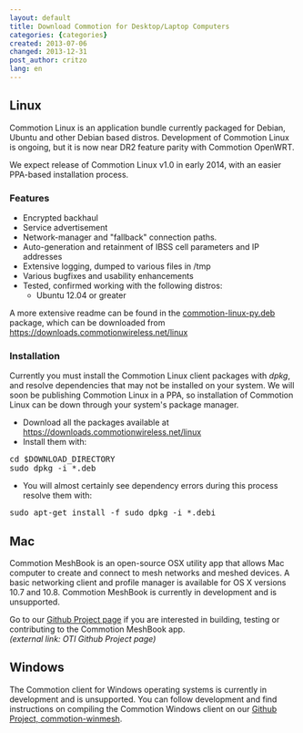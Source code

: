 ```yaml
---
layout: default
title: Download Commotion for Desktop/Laptop Computers
categories: {categories}
created: 2013-07-06
changed: 2013-12-31
post_author: critzo
lang: en
---
```

  <h2>Linux</h2>

<p>Commotion Linux is an application bundle currently packaged for Debian, Ubuntu and other Debian based distros. Development of Commotion Linux is ongoing, but it is now near DR2 feature parity with Commotion OpenWRT.</p>

<p>We expect release of Commotion Linux v1.0 in early 2014, with an easier PPA-based installation process.</p>

<h3>Features</h3>

<ul>
	<li>Encrypted backhaul</li>
	<li>Service advertisement</li>
	<li>Network-manager and "fallback" connection paths.</li>
	<li>Auto-generation and retainment of IBSS cell parameters and IP addresses</li>
	<li>Extensive logging, dumped to various files in /tmp</li>
	<li>Various bugfixes and usability enhancements</li>
	<li>Tested, confirmed working with the following distros:
	<ul>
		<li>Ubuntu 12.04 or greater&nbsp;</li>
	</ul>
	</li>
</ul>

<p>A more extensive readme can be found in the <a href="http://downloads.commotionwireless.net/linux/commotion-linux-py_0.2-1_all.deb">commotion-linux-py.deb</a> package, which can be downloaded from<a href="https://downloads.commotionwireless.net/linux"> https://downloads.commotionwireless.net/linux</a></p>

<h3>Installation</h3>

<p>Currently you must install the Commotion Linux client packages with <em>dpkg</em>, and resolve dependencies that may not be installed on your system. We will soon be publishing Commotion Linux in a PPA, so installation of Commotion Linux can be down through your system's package manager.</p>

<ul>
	<li>Download all the packages available at <a href="https://downloads.commotionwireless.net/linux">https://downloads.commotionwireless.net/linux</a></li>
	<li>Install them with:</li>
</ul>

<pre>
cd $DOWNLOAD_DIRECTORY
sudo dpkg -i *.deb</pre>

<ul>
	<li>You will almost certainly see dependency errors during this process resolve them with:</li>
</ul>

<pre>
sudo apt-get install -f sudo dpkg -i *.debi</pre>

<h2>Mac</h2>

<p>Commotion MeshBook is an open-source OSX utility app that allows Mac computer to create and connect to mesh networks and meshed devices. A basic networking client and profile manager is available for OS X versions 10.7 and 10.8. Commotion MeshBook is currently in development and is unsupported.</p>

<p>Go to our <a href="https://github.com/opentechinstitute/commotion-meshbook" target="_blank">Github Project page</a> if you are interested in building, testing or contributing to the Commotion MeshBook app.<br />
<em>(external link: OTI Github Project page)</em></p>

<h2>Windows</h2>

<p>The Commotion client for Windows operating systems is currently in development and is unsupported. You can follow development and find instructions on compiling the Commotion Windows client on our <a href="https://github.com/opentechinstitute/commotion-winmesh">Github Project, commotion-winmesh</a>.</p>
 
